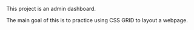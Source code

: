 This project is an admin dashboard.

The main goal of this is to practice using CSS GRID to layout a webpage.